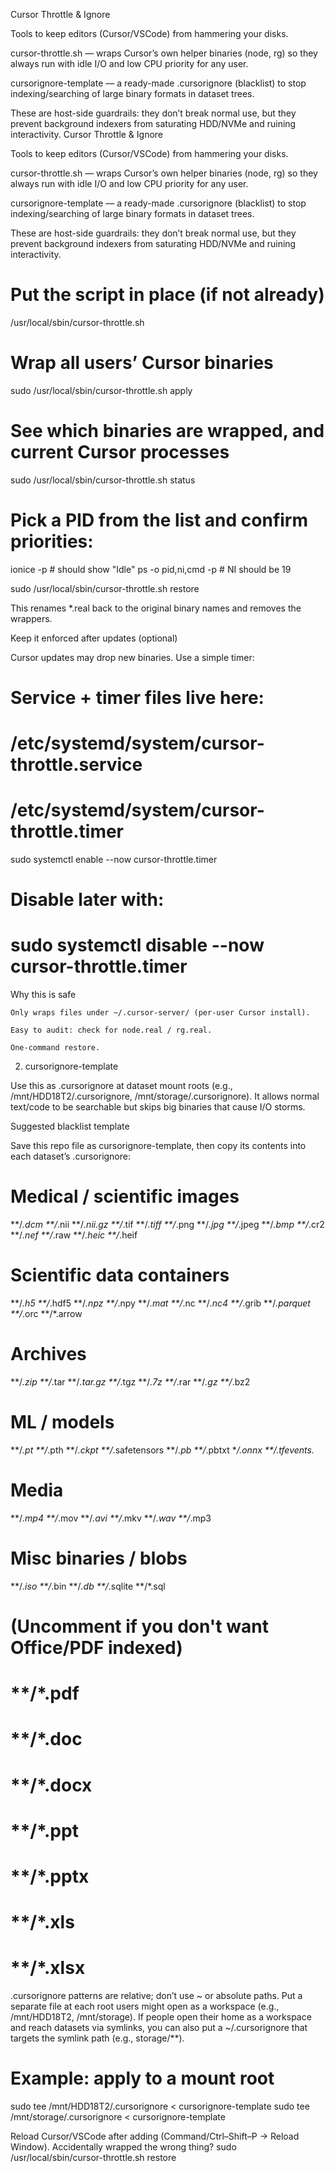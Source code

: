 
Cursor Throttle & Ignore

Tools to keep editors (Cursor/VSCode) from hammering your disks.

cursor-throttle.sh — wraps Cursor’s own helper binaries (node, rg) so they always run with idle I/O and low CPU priority for any user.

cursorignore-template — a ready-made .cursorignore (blacklist) to stop indexing/searching of large binary formats in dataset trees.

These are host-side guardrails: they don’t break normal use, but they prevent background indexers from saturating HDD/NVMe and ruining interactivity.
Cursor Throttle & Ignore

Tools to keep editors (Cursor/VSCode) from hammering your disks.

cursor-throttle.sh — wraps Cursor’s own helper binaries (node, rg) so they always run with idle I/O and low CPU priority for any user.

cursorignore-template — a ready-made .cursorignore (blacklist) to stop indexing/searching of large binary formats in dataset trees.

These are host-side guardrails: they don’t break normal use, but they prevent background indexers from saturating HDD/NVMe and ruining interactivity.
# Put the script in place (if not already)
/usr/local/sbin/cursor-throttle.sh

# Wrap all users’ Cursor binaries
sudo /usr/local/sbin/cursor-throttle.sh apply

# See which binaries are wrapped, and current Cursor processes
sudo /usr/local/sbin/cursor-throttle.sh status

# Pick a PID from the list and confirm priorities:
ionice -p <PID>                # should show "Idle"
ps -o pid,ni,cmd -p <PID>      # NI should be 19

sudo /usr/local/sbin/cursor-throttle.sh restore

This renames *.real back to the original binary names and removes the wrappers.

Keep it enforced after updates (optional)

Cursor updates may drop new binaries. Use a simple timer:
# Service + timer files live here:
# /etc/systemd/system/cursor-throttle.service
# /etc/systemd/system/cursor-throttle.timer

sudo systemctl enable --now cursor-throttle.timer
# Disable later with:
# sudo systemctl disable --now cursor-throttle.timer


Why this is safe

    Only wraps files under ~/.cursor-server/ (per-user Cursor install).

    Easy to audit: check for node.real / rg.real.

    One-command restore.
2) cursorignore-template

Use this as .cursorignore at dataset mount roots (e.g., /mnt/HDD18T2/.cursorignore, /mnt/storage/.cursorignore). It allows normal text/code to be searchable but skips big binaries that cause I/O storms.

Suggested blacklist template

Save this repo file as cursorignore-template, then copy its contents into each dataset’s .cursorignore:
# Medical / scientific images
**/*.dcm
**/*.nii
**/*.nii.gz
**/*.tif
**/*.tiff
**/*.png
**/*.jpg
**/*.jpeg
**/*.bmp
**/*.cr2
**/*.nef
**/*.raw
**/*.heic
**/*.heif

# Scientific data containers
**/*.h5
**/*.hdf5
**/*.npz
**/*.npy
**/*.mat
**/*.nc
**/*.nc4
**/*.grib
**/*.parquet
**/*.orc
**/*.arrow

# Archives
**/*.zip
**/*.tar
**/*.tar.gz
**/*.tgz
**/*.7z
**/*.rar
**/*.gz
**/*.bz2

# ML / models
**/*.pt
**/*.pth
**/*.ckpt
**/*.safetensors
**/*.pb
**/*.pbtxt
**/*.onnx
**/*.tfevents.*

# Media
**/*.mp4
**/*.mov
**/*.avi
**/*.mkv
**/*.wav
**/*.mp3

# Misc binaries / blobs
**/*.iso
**/*.bin
**/*.db
**/*.sqlite
**/*.sql
# (Uncomment if you don't want Office/PDF indexed)
# **/*.pdf
# **/*.doc
# **/*.docx
# **/*.ppt
# **/*.pptx
# **/*.xls
# **/*.xlsx

.cursorignore patterns are relative; don’t use ~ or absolute paths.
Put a separate file at each root users might open as a workspace (e.g., /mnt/HDD18T2, /mnt/storage). If people open their home as a workspace and reach datasets via symlinks, you can also put a ~/.cursorignore that targets the symlink path (e.g., storage/**).
# Example: apply to a mount root
sudo tee /mnt/HDD18T2/.cursorignore < cursorignore-template
sudo tee /mnt/storage/.cursorignore < cursorignore-template

Reload Cursor/VSCode after adding (Command/Ctrl–Shift–P → Reload Window).
Accidentally wrapped the wrong thing?
sudo /usr/local/sbin/cursor-throttle.sh restore



